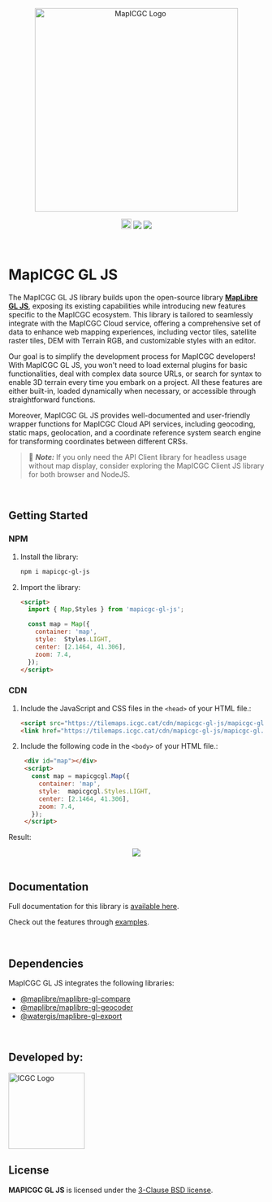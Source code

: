 <p align="center">
  <img src="https://tilemaps.icgc.cat/cdn/images/logo2.png"  alt="MapICGC Logo" width="400px">
</p>
<p align="center">
  <img src="https://tilemaps.icgc.cat/cdn/images/JS-logo.svg" width="20px">
  <img src="https://badge.fury.io/js/mapicgc-gl-js.svg">
  <a href="https://twitter.com/icgcat" target="_blank">
  <img src="https://img.shields.io/twitter/follow/icgcat?style=social">
  </a>
</p>

<br>

# MapICGC GL JS


The MapICGC GL JS library builds upon the  open-source library [**MapLibre GL JS**](https://github.com/maplibre/maplibre-gl-js), exposing its existing capabilities while introducing new features specific to the MapICGC ecosystem. This library is tailored to seamlessly integrate with the MapICGC Cloud service, offering a comprehensive set of data to enhance web mapping experiences, including vector tiles, satellite raster tiles, DEM with Terrain RGB, and customizable styles with an editor.

 Our goal is to simplify the development process for MapICGC developers! With MapICGC GL JS, you won't need to load external plugins for basic functionalities, deal with complex data source URLs, or search for syntax to enable 3D terrain every time you embark on a project. All these features are either built-in, loaded dynamically when necessary, or accessible through straightforward functions.

Moreover, MapICGC GL JS provides well-documented and user-friendly wrapper functions for MapICGC Cloud API services, including geocoding, static maps, geolocation, and a coordinate reference system search engine for transforming coordinates between different CRSs.


> 📣 *__Note:__* If you only need the API Client library for headless usage without map display, consider exploring the MapICGC Client JS library for both browser and NodeJS.

<br>

## Getting Started

### NPM

1. Install the library:
    ```bash
    npm i mapicgc-gl-js

2. Import the library:
    ```html
    <script>
      import { Map,Styles } from 'mapicgc-gl-js'; 

      const map = Map({
        container: 'map',
        style:  Styles.LIGHT, 
        center: [2.1464, 41.306], 
        zoom: 7.4, 
      });
    </script>
   ```
### CDN

1. Include the JavaScript and CSS files in the `<head>` of your HTML file.:
   ```html
   <script src="https://tilemaps.icgc.cat/cdn/mapicgc-gl-js/mapicgc-gl.js"></script>
   <link href="https://tilemaps.icgc.cat/cdn/mapicgc-gl-js/mapicgc-gl.css" rel="stylesheet" />
   ```

2. Include the following code in the `<body>` of your HTML file.:

   ```html
    <div id="map"></div>
    <script>
      const map = mapicgcgl.Map({
        container: 'map',
        style:  mapicgcgl.Styles.LIGHT, 
        center: [2.1464, 41.306], 
        zoom: 7.4, 
      });
    </script>
   ```

Result: 

   <div align="center">
    <a title="Link to CodePen" href="https://codepen.io/unitatgeostart/pen/eYXWyqd" target="_blank"><img  src="https://tilemaps.icgc.cat/cdn//images/map1.png"></img></a></div>
<br>

## Documentation

Full documentation for this library is <a href="https://autogitlab.icgc.local/geostarters/icgc/mapicgc/mapicgc-doc" target="_blank">available here</a>. 

Check out the features through <a href="https://codepen.io/collection/mrvVZd" target="_blank">examples</a>.


<br>

## Dependencies

MapICGC GL JS integrates the following libraries: 
- <a href="https://github.com/maplibre/maplibre-gl-compare" target="_blank"> @maplibre/maplibre-gl-compare </a>
- <a href="https://github.com/maplibre/maplibre-gl-geocoder" target="_blank"> @maplibre/maplibre-gl-geocoder </a>
- <a href="https://www.npmjs.com/package/@watergis/maplibre-gl-export" target="_blank"> @watergis/maplibre-gl-export </a>


<br>

## Developed by:

 <a href="https://www.icgc.cat/" target="_blank"><img src="https://tilemaps.icgc.cat/cdn/logos/ICGC_color_norma.svg"  alt="ICGC Logo" width="150"></img></a>



## License
**MAPICGC GL JS** is licensed under the [3-Clause BSD license](./LICENSE.txt).